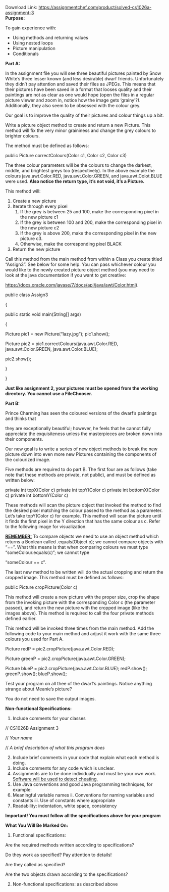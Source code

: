 Download Link: https://assignmentchef.com/product/solved-cs1026a-assignment-3
<br>
<strong>Purpose:  </strong>

To gain experience with:

<ul>

 <li>Using methods and returning values</li>

 <li>Using nested loops</li>

 <li>Picture manipulation</li>

 <li>Conditionals</li>

</ul>







<strong>Part A: </strong>

In the assignment file you will see three beautiful pictures painted by Snow White’s three lesser known (and less desirable) dwarf friends. Unfortunately they didn’t pay attention and saved their files as JPEGs. This means that their pictures have been saved in a format that looses quality and their paintings are not as clear as one would hope (open the files in a regular picture viewer and zoom in, notice how the image gets ‘grainy’?). Additionally, they also seem to be obsessed with the colour grey.




Our goal is to improve the quality of their pictures and colour things up a bit.







Write a picture object method to create and return a new Picture. This method will fix the very minor graininess and change the grey colours to brighter colours. <strong> </strong>




<strong> </strong>

The method must be defined as follows:




public Picture correctColours(Color c1, Color c2, Color c3)




The three colour parameters will be the colours to change the darkest, middle, and brightest greys too (respectively). In the above example the colours java.awt.Color.RED, java.awt.Color.GREEN, and java.awt.Colot.BLUE were used. <strong>Also notice the return type, it’s not </strong><strong>void, it’s a </strong><strong>Picture.</strong>







This method will:

<ol>

 <li>Create a new picture</li>

 <li>Iterate through every pixel

  <ol>

   <li>If the grey is between 25 and 100, make the corresponding pixel in the new picture c1</li>

   <li>If the grey is between 100 and 200, make the corresponding pixel in the new picture c2</li>

   <li>If the grey is above 200, make the corresponding pixel in the new picture c3.</li>

   <li>Otherwise, make the corresponding pixel BLACK</li>

  </ol></li>

 <li>Return the new picture</li>

</ol>













Call this method from the main method from within a Class you create titled “Assign3”. See below for some help. You can pass whichever colour you would like to the newly created picture object method (you may need to look at the java documentation if you want to get creative:

<u>https://docs.oracle.com/javase/7/docs/api/java/awt/Color.html</u>).




public class Assign3

{

public static void main(String[] args)

{

Picture pic1 = new Picture(“lazy.jpg”);     pic1.show();

Picture pic2 = pic1.correctColours(java.awt.Color.RED,  java.awt.Color.GREEN, java.awt.Color.BLUE);

pic2.show();

}

}










<strong>Just like assignment 2, your pictures must be opened from the working directory. </strong><strong>You cannot use a FileChooser.  </strong>




<strong>Part B: </strong>

<strong>               </strong>Prince Charming has seen the coloured versions of the dwarf’s paintings and thinks that

they are exceptionally beautiful; however, he feels that he cannot fully appreciate the exquisiteness unless the masterpieces are broken down into their components.







Our new goal is to write a series of new object methods to break the new picture down into even more new Pictures containing the components of the colourized image.










Five methods are required to do part B. The first four are as follows (take note that these methods are private, not public), and must be defined as written below:




private int topX(Color c) private int topY(Color c) private int bottomX(Color c) private int bottomY(Color c)




These methods will scan the picture object that invoked the method to find the desired pixel matching the colour passed to the method as a parameter. Let’s take topY(Color c) for example. This method will scan the picture until it finds the first pixel in the Y direction that has the same colour as c. Refer to the following image for visualization.




<strong><u>REMEMBER:</u></strong> To compare objects we need to use an object method which returns a Boolean called .equals(Object o); we cannot compare objects with “==”. What this means is that when comparing colours we must type “someColour.equals(c)”; we cannot type

“someColour == c”.










The last new method to be written will do the actual cropping and return the cropped image. This method must be defined as follows:




public Picture cropPicture(Color c)




This method will create a new picture with the proper size, crop the shape from the invoking picture with the corresponding Color c (the parameter passed), and return the new picture with the cropped image (like the images above). This method is required to call the four private methods defined earlier.




This method will be invoked three times from the main method. Add the following code to your main method and adjust it work with the same three colours you used for Part A.




Picture redP = pic2.cropPicture(java.awt.Color.RED);

Picture greenP = pic2.cropPicture(java.awt.Color.GREEN);

Picture blueP = pic2.cropPicture(java.awt.Color.BLUE);        redP.show();        greenP.show();        blueP.show();




Test your program on all thee of the dwarf’s paintings. Notice anything strange about Meanie’s picture?




You do not need to save the output images.

<strong>Non-functional Specifications:</strong>

<ol>

 <li>Include comments for your classes</li>

</ol>

// CS1026B Assignment 3

// <em>Your name</em>

// <em>A brief description of what this program does</em>

<ol start="2">

 <li>Include brief comments in your code that explain what each method is doing.</li>

 <li>Include comments for any code which is unclear.</li>

 <li>Assignments are to be done individually and must be your own work. <u>Software will be used</u> <u>to detect cheating.</u></li>

 <li>Use Java conventions and good Java programming techniques, for example:</li>

 <li>Meaningful variable names ii. Conventions for naming variables and constants iii. Use of constants where appropriate</li>

 <li>Readability: indentation, white space, consistency</li>

</ol>

<strong> </strong>

<strong>Important! You must follow all the specifications above for your program </strong>

<strong> </strong>

<strong> </strong>

<strong>What You Will Be Marked On: </strong>

<ol>

 <li>Functional specifications:</li>

</ol>

Are the required methods written according to specifications?

Do they work as specified? Pay attention to details!

Are they called as specified?

Are the two objects drawn according to the specifications?

<ol start="2">

 <li>Non-functional specifications: as described above</li>

</ol>